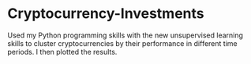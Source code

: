 # Cryptocurrency-Investments
Used my Python programming skills with the new unsupervised learning skills to cluster cryptocurrencies by their performance in different time periods. I then plotted the results.
